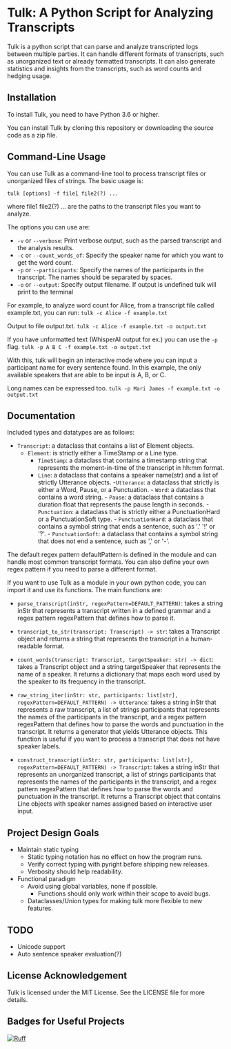 # Tulk: A Python Script for Analyzing Transcripts

Tulk is a python script that can parse and analyze transcripted logs between multiple parties. It can handle different formats of transcripts, such as unorganized text or already formatted transcripts. It can also generate statistics and insights from the transcripts, such as word counts and hedging usage.

## Installation

To install Tulk, you need to have Python 3.6 or higher.

You can install Tulk by cloning this repository or downloading the source code as a zip file.

## Command-Line Usage

You can use Tulk as a command-line tool to process transcript files or unorganized files of strings. The basic usage is:

`tulk [options] -f file1 file2(?) ...`

where file1 file2(?) ... are the paths to the transcript files you want to analyze.

The options you can use are:

- `-v` or `--verbose`: Print verbose output, such as the parsed transcript and the analysis results.
- `-c` or `--count_words_of`: Specify the speaker name for which you want to get the word count.
- `-p` or `--participants`: Specify the names of the participants in the transcript. The names should be separated by spaces.
- `-o` or `--output`: Specify output filename. If output is undefined tulk will print to the terminal

For example, to analyze word count for Alice, from a transcript file called example.txt, you can run:
`tulk -c Alice -f example.txt`

Output to file output.txt.
`tulk -c Alice -f example.txt -o output.txt`

If you have unformatted text (WhisperAI output for ex.) you can use the `-p` flag.
`tulk -p A B C -f example.txt -o output.txt`

With this, tulk will begin an interactive mode where you can input a participant name for every sentence found.
In this example, the only available speakers that are able to be input is A, B, or C.

Long names can be expressed too.
`tulk -p Mari James -f example.txt -o output.txt`

## Documentation 
Included types and datatypes are as follows:

- `Transcript`: a dataclass that contains a list of Element objects.
  - `Element`: is strictly either a TimeStamp or a Line type.
    - `TimeStamp`: a dataclass that contains a timestamp string that represents the moment-in-time of the transcript in hh:mm format.
    - `Line`: a dataclass that contains a speaker name(str) and a list of strictly Utterance objects.
        -`Utterance`: a dataclass that strictly is either a Word, Pause, or a Punctuation.
          - `Word`: a dataclass that contains a word string.
          - `Pause`: a dataclass that contains a duration float that represents the pause length in seconds.
          - `Punctuation`: a dataclass that is strictly either a PunctuationHard or a PunctuationSoft type.
            - `PunctuationHard`: a dataclass that contains a symbol string that ends a sentence, such as '.' '!' or '?'.
            - `PunctuationSoft`: a dataclass that contains a symbol string that does not end a sentence, such as ',' or '-'.
	
The default regex pattern defaultPattern is defined in the module and can handle most common transcript formats.
You can also define your own regex pattern if you need to parse a different format.

If you want to use Tulk as a module in your own python code, you can import it and use its functions. The main functions are:

- `parse_transcript(inStr, regexPattern=DEFAULT_PATTERN)`: takes a string inStr that represents a transcript written in a defined grammar and a regex pattern regexPattern that defines how to parse it.

- `transcript_to_str(transcript: Transcript) -> str`: takes a Transcript object and returns a string that represents the transcript in a human-readable format.

- `count_words(transcript: Transcript, targetSpeaker: str) -> dict`: takes a Transcript object and a string targetSpeaker that represents the name of a speaker. It returns a dictionary that maps each word used by the speaker to its frequency in the transcript.

- `raw_string_iter(inStr: str, participants: list[str], regexPattern=DEFAULT_PATTERN) -> Utterance`: takes a string inStr that represents a raw transcript, a list of strings participants that represents the names of the participants in the transcript, and a regex pattern regexPattern that defines how to parse the words and punctuation in the transcript. It returns a generator that yields Utterance objects. This function is useful if you want to process a transcript that does not have speaker labels.

- `construct_transcript(inStr: str, participants: list[str], regexPattern=DEFAULT_PATTERN) -> Transcript`: takes a string inStr that represents an unorganized transcript, a list of strings participants that represents the names of the participants in the transcript, and a regex pattern regexPattern that defines how to parse the words and punctuation in the transcript. It returns a Transcript object that contains Line objects with speaker names assigned based on interactive user input.

## Project Design Goals
- Maintain static typing
  - Static typing notation has no effect on how the program runs.
  - Verify correct typing with pyright before shipping new releases.
  - Verbosity should help readability.
- Functional paradigm
  - Avoid using global variables, none if possible.
    - Functions should only work within their scope to avoid bugs.
  - Dataclasses/Union types for making tulk more flexible to new features.

## TODO
- Unicode support
- Auto sentence speaker evaluation(?)

## License Acknowledgement

Tulk is licensed under the MIT License. See the LICENSE file for more details.

## Badges for Useful Projects

[![Ruff](https://img.shields.io/endpoint?url=https://raw.githubusercontent.com/astral-sh/ruff/main/assets/badge/v2.json)](https://github.com/astral-sh/ruff)
